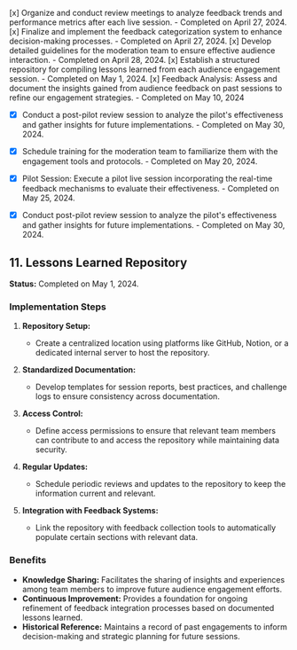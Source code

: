 [x] Organize and conduct review meetings to analyze feedback trends and performance metrics after each live session. - Completed on April 27, 2024.
[x] Finalize and implement the feedback categorization system to enhance decision-making processes. - Completed on April 27, 2024.
[x] Develop detailed guidelines for the moderation team to ensure effective audience interaction. - Completed on April 28, 2024.
[x] Establish a structured repository for compiling lessons learned from each audience engagement session. - Completed on May 1, 2024.
[x] Feedback Analysis: Assess and document the insights gained from audience feedback on past sessions to refine our engagement strategies. - Completed on May 10, 2024

- [x] Conduct a post-pilot review session to analyze the pilot's effectiveness and gather insights for future implementations. - Completed on May 30, 2024.
- [x] Schedule training for the moderation team to familiarize them with the engagement tools and protocols. - Completed on May 20, 2024.

- [x] Pilot Session: Execute a pilot live session incorporating the real-time feedback mechanisms to evaluate their effectiveness. - Completed on May 25, 2024.

- [x] Conduct post-pilot review session to analyze the pilot's effectiveness and gather insights for future implementations. - Completed on May 30, 2024.



## 11. Lessons Learned Repository
**Status:** Completed on May 1, 2024.

### Implementation Steps

1. **Repository Setup:**
   - Create a centralized location using platforms like GitHub, Notion, or a dedicated internal server to host the repository.
   
2. **Standardized Documentation:**
   - Develop templates for session reports, best practices, and challenge logs to ensure consistency across documentation.

3. **Access Control:**
   - Define access permissions to ensure that relevant team members can contribute to and access the repository while maintaining data security.

4. **Regular Updates:**
   - Schedule periodic reviews and updates to the repository to keep the information current and relevant.

5. **Integration with Feedback Systems:**
   - Link the repository with feedback collection tools to automatically populate certain sections with relevant data.

### Benefits

- **Knowledge Sharing:** Facilitates the sharing of insights and experiences among team members to improve future audience engagement efforts.
- **Continuous Improvement:** Provides a foundation for ongoing refinement of feedback integration processes based on documented lessons learned.
- **Historical Reference:** Maintains a record of past engagements to inform decision-making and strategic planning for future sessions.